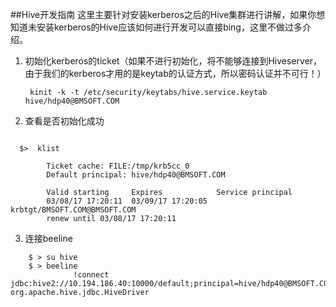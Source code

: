 ##Hive开发指南
这里主要针对安装kerberos之后的Hive集群进行讲解，如果你想知道未安装kerberos的Hive应该如何进行开发可以直接bing，这里不做过多介绍。

1. 初始化kerberos的ticket（如果不进行初始化，将不能够连接到Hiveserver，由于我们的kerberos才用的是keytab的认证方式，所以密码认证并不可行！）

        kinit -k -t /etc/security/keytabs/hive.service.keytab  hive/hdp40@BMSOFT.COM
2. 查看是否初始化成功
```

  $>  klist     
        
        Ticket cache: FILE:/tmp/krb5cc_0
        Default principal: hive/hdp40@BMSOFT.COM

        Valid starting     Expires            Service principal
        03/08/17 17:20:11  03/09/17 17:20:05  krbtgt/BMSOFT.COM@BMSOFT.COM
        renew until 03/08/17 17:20:11      
```


3. 连接beeline

```
    $ > su hive        
    $ > beeline
              !connect jdbc:hive2://10.194.186.40:10000/default;principal=hive/hdp40@BMSOFT.COM org.apache.hive.jdbc.HiveDriver

```

